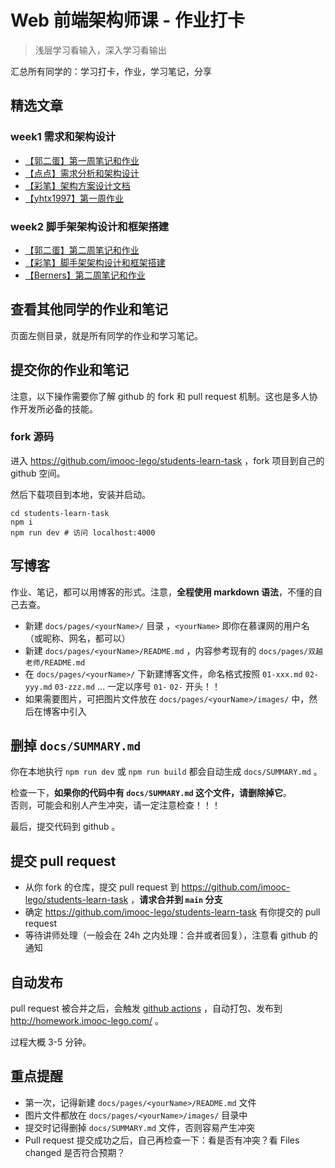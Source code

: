 # Web 前端架构师课 - 作业打卡

> 浅层学习看输入，深入学习看输出

汇总所有同学的：学习打卡，作业，学习笔记，分享

## 精选文章

### week1 需求和架构设计

- [【郭二蛋】第一周笔记和作业](./pages/郭二蛋/01-第一周笔记和作业.md)
- [【点点】需求分析和架构设计](./pages/点点/01-需求分析和架构设计.md)
- [【彩笔】架构方案设计文档](./pages/彩笔/作业-01-架构方案设计文档.md)
- [【yhtx1997】第一周作业](./pages/yhtx1997/01-第一周作业.md)

### week2 脚手架架构设计和框架搭建

- [【郭二蛋】第二周笔记和作业](./pages/郭二蛋/02-第二周笔记和作业.md)
- [【彩笔】脚手架架构设计和框架搭建](./pages/彩笔/作业-02-脚手架架构设计和框架搭建.md)
- [【Berners】第二周笔记和作业](./pages/Berners/02-第二周笔记和作业.md)

## 查看其他同学的作业和笔记

页面左侧目录，就是所有同学的作业和学习笔记。

## 提交你的作业和笔记

注意，以下操作需要你了解 github 的 fork 和 pull request 机制。这也是多人协作开发所必备的技能。

### fork 源码

进入 https://github.com/imooc-lego/students-learn-task ，fork 项目到自己的 github 空间。

然后下载项目到本地，安装并启动。

```shell
cd students-learn-task
npm i
npm run dev # 访问 localhost:4000
```

## 写博客

作业、笔记，都可以用博客的形式。注意，**全程使用 markdown 语法**，不懂的自己去查。

- 新建 `docs/pages/<yourName>/` 目录 ，`<yourName>` 即你在慕课网的用户名（或昵称、网名，都可以）
- 新建 `docs/pages/<yourName>/README.md` ，内容参考现有的 `docs/pages/双越老师/README.md`
- 在 `docs/pages/<yourName>/` 下新建博客文件，命名格式按照 `01-xxx.md` `02-yyy.md` `03-zzz.md` ... 一定以序号 `01-` `02-` 开头！！ 
- 如果需要图片，可把图片文件放在 `docs/pages/<yourName>/images/` 中，然后在博客中引入

## 删掉 `docs/SUMMARY.md`

你在本地执行 `npm run dev` 或 `npm run build` 都会自动生成 `docs/SUMMARY.md` 。

检查一下，**如果你的代码中有 `docs/SUMMARY.md` 这个文件，请删除掉它**。\
否则，可能会和别人产生冲突，请一定注意检查！！！

最后，提交代码到 github 。

## 提交 pull request

- 从你 fork 的仓库，提交 pull request 到 https://github.com/imooc-lego/students-learn-task ，**请求合并到 `main` 分支**
- 确定 https://github.com/imooc-lego/students-learn-task 有你提交的 pull request
- 等待讲师处理（一般会在 24h 之内处理：合并或者回复），注意看 github 的通知

## 自动发布

pull request 被合并之后，会触发 [github actions](https://github.com/imooc-lego/students-learn-task/actions) ，自动打包、发布到 http://homework.imooc-lego.com/ 。

过程大概 3-5 分钟。

## 重点提醒

- 第一次，记得新建 `docs/pages/<yourName>/README.md` 文件
- 图片文件都放在 `docs/pages/<yourName>/images/` 目录中
- 提交时记得删掉 `docs/SUMMARY.md` 文件，否则容易产生冲突
- Pull request 提交成功之后，自己再检查一下：看是否有冲突？看 Files changed 是否符合预期？
